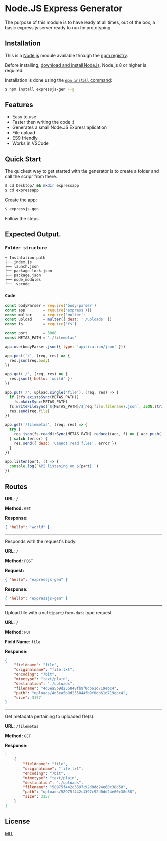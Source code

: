 # Node.JS Express Generator

The purpose of this module is to have ready at all times, out of the box, a basic express js server ready to run for prototyping.

## Installation

This is a [Node.js](https://nodejs.org/en/) module available through the
[npm registry](https://www.npmjs.com/).

Before installing, [download and install Node.js](https://nodejs.org/en/download/).
Node.js 8 or higher is required.

Installation is done using the 
[`npm install` command](https://docs.npmjs.com/getting-started/installing-npm-packages-locally):

```bash
$ npm install expressjs-gen --g
```

## Features

  * Easy to use
  * Faster then writing the code :) 
  * Generates a small Node.JS Express aplication
  * File upload
  * ES9 friendly
  * Works in VSCode

## Quick Start

  The quickest way to get started with the generator is to create a folder and call the scripr from there.

```bash
$ cd Desktop/ && mkdir expressapp
$ cd expressapp
```

  Create the app:

```bash
$ expressjs-gen
```

Follow the steps.

## Expected Output.

### `Folder structure`
```
┬ Instalation path
├── index.js
├── launch.json
├── package-lock.json
├── package.json
├── node_modules
└── .vscode
```

### `Code`
```js
const bodyParser = require('body-parser')
const app        = require('express')()
const multer     = require('multer')
const upload     = multer({ dest: './uploads' })
const fs         = require('fs')

const port       = 3000
const METAS_PATH = './filemetas'

app.use(bodyParser.json({ type: 'application/json' }))

app.post('/', (req, res) => {
  res.json(req.body)
})

app.get('/', (req, res) => {
  res.json({ hello: 'world' })
})

app.put('/', upload.single('file'), (req, res) => {
  if (!fs.existsSync(METAS_PATH))
    fs.mkdirSync(METAS_PATH)
  fs.writeFileSync(`${METAS_PATH}/${req.file.filename}.json`, JSON.stringify(req.file, null, 2))
  res.send(req.file)
})

app.get('/filemetas', (req, res) => {
  try {
    res.json(fs.readdirSync(METAS_PATH).reduce((acc, f) => { acc.push(JSON.parse(fs.readFileSync(`${METAS_PATH}/${f}`))); return acc }, []))
  } catch (error) {
    res.send({ desc: 'Cannot read files', error })
  }
})

app.listen(port, () => {
  console.log(`API listening on ${port}.`)
})
```

## Routes


**URL**: `/`

**Method:** `GET`

**Response:** 
```json
{ "hello": "world" }
```
-------------------------------------------------------------------------

Responds with the request's body.

**URL**: `/`

**Method:** `POST`

**Request:**
```json
{ "hello": "expressjs-gen" }
```

**Response:** 
```json
{ "hello": "expressjs-gen" }
```

-------------------------------------------------------------------------

Upload file with a `multipart/form-data` type request.

**URL**: `/`

**Method:** `PUT`

**Field Name**: `file`

**Response:** 
```json
{
    "fieldname": "file",
    "originalname": "file.txt",
    "encoding": "7bit",
    "mimetype": "text/plain",
    "destination": "./uploads",
    "filename": "4d5ea5b9d255848fb9f0db61d719ebc4",
    "path": "uploads/4d5ea5b9d255848fb9f0db61d719ebc4",
    "size": 3157
}
```

-------------------------------------------------------------------------

Get metadata pertaining to uploaded file(s).

**URL**: `/filemetas`

**Method:** `GET`

**Response:** 
```json
[
    {
        "fieldname": "file",
        "originalname": "file.txt",
        "encoding": "7bit",
        "mimetype": "text/plain",
        "destination": "./uploads",
        "filename": "58975f442c3397c92d0dd24e60c38d58",
        "path": "uploads/58975f442c3397c92d0dd24e60c38d58",
        "size": 3157
    }
]
```

## License

  [MIT](LICENSE)